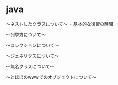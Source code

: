 # java

〜ネストしたクラスについて〜
・基本的な復習の時間

〜列挙方について〜

〜コレクションについて〜

〜ジェネリクスについて〜

〜無名クラスについて〜

〜とほほのwwwでのオブジェクトについて〜
